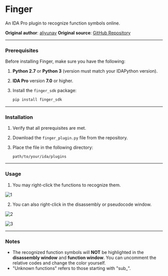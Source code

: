 # Finger

An IDA Pro plugin to recognize function symbols online.

**Original author**: [aliyunav](https://github.com/aliyunav) 
**Original source**: [GitHub Repository](https://github.com/aliyunav/Finger)

---

### Prerequisites

Before installing Finger, make sure you have the following:

1. **Python 2.7** or **Python 3** (version must match your IDAPython version).  
2. **IDA Pro** version **7.0** or higher.  
3. Install the `finger_sdk` package:

   ```bash
   pip install finger_sdk
   ```

---

### Installation

1. Verify that all prerequisites are met.  
2. Download the `finger_plugin.py` file from the repository.  
3. Place the file in the following directory:  

   ```
   path/to/your/ida/plugins
   ```

---

### Usage

1. You may right-click the functions to recognize them.

![1](D:\Project\Source\Finger\assets\1.png)

2. You can also right-click in the disassembly or pseudocode window.

![2](D:\Project\Source\Finger\assets\2.png)

![3](D:\Project\Source\Finger\assets\3.png)

---

### Notes

- The recognized function symbols will **NOT** be highlighted in the **disassembly window** and **function window**. You can uncomment the relative codes and change the color yourself.
- "Unknown functions" refers to those starting with "sub_".
